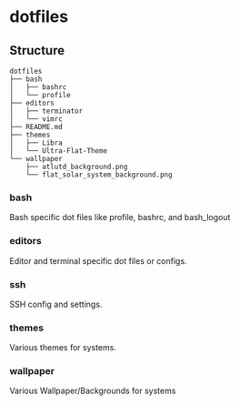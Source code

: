 # dotfiles
## Structure
```
dotfiles
├── bash
│   ├── bashrc
│   └── profile
├── editors
│   ├── terminator
│   └── vimrc
├── README.md
├── themes
│   ├── Libra
│   └── Ultra-Flat-Theme
└── wallpaper
    ├── atlutd_background.png
    └── flat_solar_system_background.png
```
### bash
Bash specific dot files like profile, bashrc, and bash_logout

### editors
Editor and terminal specific dot files or configs.

### ssh
SSH config and settings.

### themes
Various themes for systems.

### wallpaper
Various Wallpaper/Backgrounds for systems

